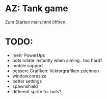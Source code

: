 # AZ: Tank game

Zum Starten main.html öffnen.


# TODO:
- mehr PowerUps
- bots rotate instantly when aiming.. too hard?
- mobile support
- bessere Grafiken: Vektorgrafiken zeichnen
- window.onresize
- better settings
- spawnshield
- different sprite for bots?
